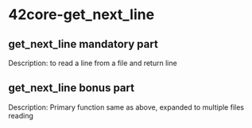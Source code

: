 # 42core-get_next_line

get_next_line mandatory part
----------------------------------------------------
Description: to read a line from a file and return line


get_next_line bonus part
----------------------------------------------------
Description: 
Primary function same as above, expanded to multiple files reading 
